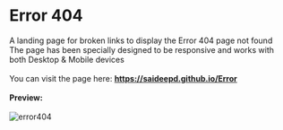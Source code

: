 # Error 404
A landing page for broken links to display the Error 404 page not found<br>
The page has been specially designed to be responsive and works with both Desktop & Mobile devices
<br><br>
You can visit the page here: <b>https://saideepd.github.io/Error</b>
<br><br>
<b>Preview:</b><br><br>
![error404](https://user-images.githubusercontent.com/30663492/33957816-b8fcff18-e068-11e7-82b6-05e4ed6aca7e.png)
